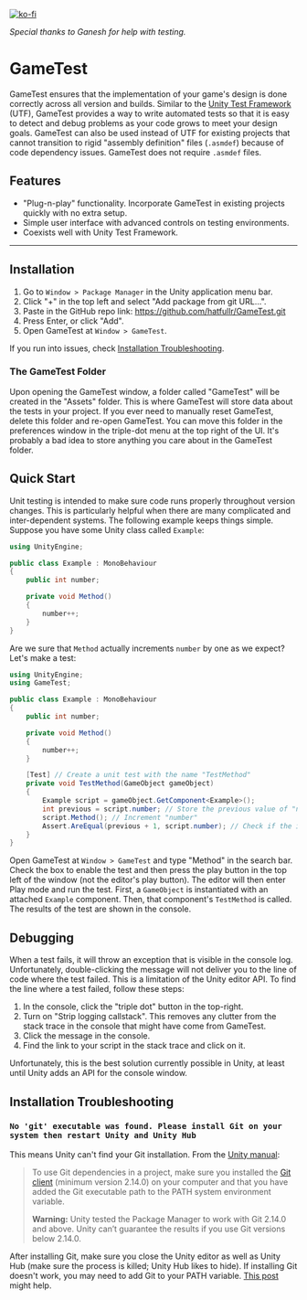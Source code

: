 [![ko-fi](https://ko-fi.com/img/githubbutton_sm.svg)](https://ko-fi.com/K3K415S8MR)

_Special thanks to Ganesh for help with testing._

# GameTest
GameTest ensures that the implementation of your game's design is done correctly across all version and builds. Similar to the [Unity Test Framework](https://docs.unity3d.com/Packages/com.unity.test-framework@1.4/manual/index.html) (UTF), GameTest provides a way to write automated tests so that it is easy to detect and debug problems as your code grows to meet your design goals. GameTest can also be used instead of UTF for existing projects that cannot transition to rigid "assembly definition" files (`.asmdef`) because of code dependency issues. GameTest does not require `.asmdef` files.

## Features
- "Plug-n-play" functionality. Incorporate GameTest in existing projects quickly with no extra setup.
- Simple user interface with advanced controls on testing environments.
- Coexists well with Unity Test Framework.

----------------------------

## Installation
1. Go to `Window > Package Manager` in the Unity application menu bar.
2. Click "+" in the top left and select "Add package from git URL...".
3. Paste in the GitHub repo link: https://github.com/hatfullr/GameTest.git
4. Press Enter, or click "Add".
5. Open GameTest at `Window > GameTest`.

If you run into issues, check [Installation Troubleshooting](#installation-troubleshooting).

### The GameTest Folder
Upon opening the GameTest window, a folder called "GameTest" will be created in the "Assets" folder. This is where GameTest will store data about the tests in your project. If you ever need to manually reset GameTest, delete this folder and re-open GameTest. You can move this folder in the preferences window in the triple-dot menu at the top right of the UI. It's probably a bad idea to store anything you care about in the GameTest folder.

## Quick Start
Unit testing is intended to make sure code runs properly throughout version changes. This is particularly helpful when there are many complicated and inter-dependent systems. The following example keeps things simple. Suppose you have some Unity class called `Example`:
```C#
using UnityEngine;

public class Example : MonoBehaviour
{
    public int number;

    private void Method()
    {
        number++;
    }
}
```
Are we sure that `Method` actually increments `number` by one as we expect? Let's make a test:
```C#
using UnityEngine;
using GameTest;

public class Example : MonoBehaviour
{
    public int number;

    private void Method()
    {
        number++;
    }

    [Test] // Create a unit test with the name "TestMethod"
    private void TestMethod(GameObject gameObject)
    {
        Example script = gameObject.GetComponent<Example>();
        int previous = script.number; // Store the previous value of "number"
        script.Method(); // Increment "number"
        Assert.AreEqual(previous + 1, script.number); // Check if the increment worked
    }
}
```
Open GameTest at `Window > GameTest` and type "Method" in the search bar. Check the box to enable the test and then press the play button in the top left of the window (not the editor's play button). The editor will then enter Play mode and run the test. First, a `GameObject` is instantiated with an attached `Example` component. Then, that component's `TestMethod` is called. The results of the test are shown in the console.

## Debugging
When a test fails, it will throw an exception that is visible in the console log. Unfortunately, double-clicking the message will not deliver you to the line of code where the test failed. This is a limitation of the Unity editor API. To find the line where a test failed, follow these steps:
1. In the console, click the "triple dot" button in the top-right.
2. Turn on "Strip logging callstack". This removes any clutter from the stack trace in the console that might have come from GameTest.
3. Click the message in the console.
4. Find the link to your script in the stack trace and click on it.

Unfortunately, this is the best solution currently possible in Unity, at least until Unity adds an API for the console window.

## Installation Troubleshooting

###  `No 'git' executable was found. Please install Git on your system then restart Unity and Unity Hub`
This means Unity can't find your Git installation. From the [Unity manual](https://docs.unity3d.com/Manual/upm-git.html):

> To use Git dependencies in a project, make sure you installed the [Git client](https://git-scm.com/) (minimum version 2.14.0) on your computer and that you have added the Git executable path to the PATH system environment variable.
>
> **Warning:** Unity tested the Package Manager to work with Git 2.14.0 and above. Unity can’t guarantee the results if you use Git versions below 2.14.0.

After installing Git, make sure you close the Unity editor as well as Unity Hub (make sure the process is killed; Unity Hub likes to hide). If installing Git doesn't work, you may need to add Git to your PATH variable. [This post](https://discussions.unity.com/t/no-git-executable-was-found-please-install-git-on-your-system-and-restart-unity/755063/6) might help.
